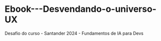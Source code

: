 # Ebook---Desvendando-o-universo-UX
Desafio do curso - Santander 2024 - Fundamentos de IA para Devs
